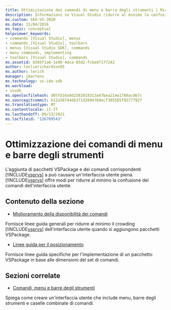 ```yaml
---
title: Ottimizzazione dei comandi di menu e barra degli strumenti | Microsoft Docs
description: Informazioni su Visual Studio ridurre al minimo la confusione dei comandi causata dall'aggiunta di VSPackage e dei comandi corrispondenti.
ms.custom: SEO-VS-2020
ms.date: 11/04/2016
ms.topic: conceptual
helpviewer_keywords:
- commands [Visual Studio], menus
- commands [Visual Studio], toolbars
- menus [Visual Studio SDK], commands
- menu commands, implementing
- toolbars [Visual Studio], commands
ms.assetid: 8385f1a6-1e98-4dca-83d2-fcbed7177242
author: leslierichardson95
ms.author: lerich
manager: jmartens
ms.technology: vs-ide-sdk
ms.workload:
- vssdk
ms.openlocfilehash: d95fd16a9d2582018313a47bea214e1788acd67c
ms.sourcegitcommit: b12a38744db371d2894769ecf305585f9577792f
ms.translationtype: MT
ms.contentlocale: it-IT
ms.lasthandoff: 09/13/2021
ms.locfileid: "126709543"
---
```

# <a name="optimizing-menu-and-toolbar-commands"></a>Ottimizzazione dei comandi di menu e barre degli strumenti
L'aggiunta di pacchetti VSPackage e dei comandi corrispondenti [!INCLUDE[vsprvs](../../code-quality/includes/vsprvs_md.md)] a può causare un'interfaccia utente piena. [!INCLUDE[vsprvs](../../code-quality/includes/vsprvs_md.md)] offre modi per ridurre al minimo la confusione dei comandi dell'interfaccia utente.

## <a name="in-this-section"></a>Contenuto della sezione
- [Miglioramento della disponibilità dei comandi](../../extensibility/internals/making-commands-available.md)

 Fornisce linee guida generali per ridurre al minimo il crowding [!INCLUDE[vsprvs](../../code-quality/includes/vsprvs_md.md)] dell'interfaccia utente quando si aggiungono pacchetti VSPackage.

- [Linee guida per il posizionamento](../../extensibility/internals/command-placement-guidelines.md)

 Fornisce linee guida specifiche per l'implementazione di un pacchetto VSPackage in base alle dimensioni del set di comandi.

## <a name="related-sections"></a>Sezioni correlate
- [Comandi, menu e barre degli strumenti](../../extensibility/internals/commands-menus-and-toolbars.md)

 Spiega come creare un'interfaccia utente che include menu, barre degli strumenti e caselle combinate di comandi.
